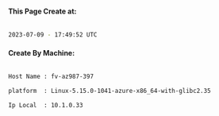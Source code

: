
   
#### This Page Create at:

```bash

2023-07-09 - 17:49:52 UTC

```

#### Create By Machine:

```bash

Host Name : fv-az987-397

platform  : Linux-5.15.0-1041-azure-x86_64-with-glibc2.35

Ip Local  : 10.1.0.33

```


